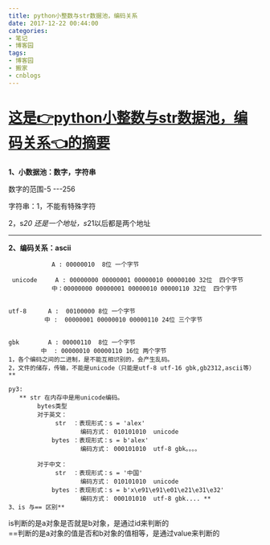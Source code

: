 ```yaml
---
title: python小整数与str数据池，编码关系
date: 2017-12-22 00:44:00
categories:
- 笔记
- 博客园
tags:
- 博客园
- 搬家
- cnblogs
---
```

# [这是👉python小整数与str数据池，编码关系👈的摘要](/2017/12/22/cnblog_8084380/)
<!--more-->
**1、小数据池：数字，字符串**

数字的范围-5 ---256

字符串：1，不能有特殊字符

2，s*20 还是一个地址，s*21以后都是两个地址

** **

**2、编码关系：ascii**

    
    
                A : 00000010  8位 一个字节  
      
     unicode     A : 00000000 00000001 00000010 00000100 32位  四个字节  
                中：00000000 00000001 00000010 00000110 32位  四个字节  
      
      
    utf-8      A :  00100000 8位 一个字节  
              中 :  00000001 00000010 00000110 24位 三个字节  
      
      
    gbk        A : 00000110  8位 一个字节  
             中  : 00000010 00000110 16位 两个字节  
    1，各个编码之间的二进制，是不能互相识别的，会产生乱码。  
    2，文件的储存，传输，不能是unicode（只能是utf-8 utf-16 gbk,gb2312,ascii等） **  
      
    py3:  
       ** str 在内存中是用unicode编码。  
            bytes类型  
            对于英文：  
                 str  ：表现形式：s = 'alex'  
                        编码方式： 010101010  unicode  
                bytes ：表现形式：s = b'alex'  
                        编码方式： 000101010  utf-8 gbk。。。。  
      
            对于中文：  
                 str  ：表现形式：s = '中国'  
                        编码方式： 010101010  unicode  
                bytes ：表现形式：s = b'x\e91\e91\e01\e21\e31\e32'  
                        编码方式： 000101010  utf-8 gbk.... **  
    3、is 与== 区别**

is判断的是a对象是否就是b对象，是通过id来判断的  
==判断的是a对象的值是否和b对象的值相等，是通过value来判断的


